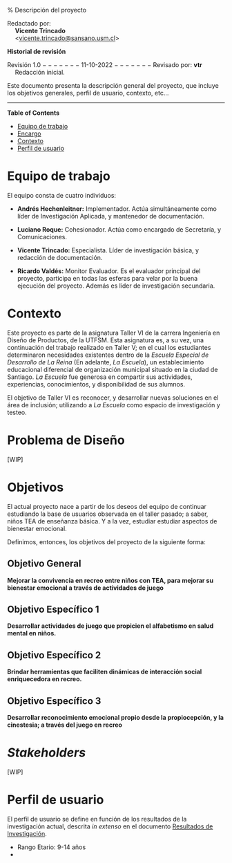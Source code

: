 % Descripción del proyecto

Redactado por:  
&emsp; **Vicente Trincado**  
&emsp; \<<vicente.trincado@sansano.usm.cl>\>
<!-- 
To-Do:
 * 
 * 
-->
**Historial de revisión**  

Revisión 1.0 $-------$ 11-10-2022 $-------$ Revisado por: **vtr**  
&emsp; Redacción inicial.  

Este documento presenta la descripción general del proyecto, que incluye los objetivos generales, perfil de usuario, contexto, etc...

---

<!-- markdown-toc start - Don't edit this section. Run M-x markdown-toc-refresh-toc -->
**Table of Contents**

- [Equipo de trabajo](#equipo-de-trabajo)
- [Encargo](#encargo)
- [Contexto](#contexto)
- [Perfil de usuario](#perfil-de-usuario)

<!-- markdown-toc end -->

# Equipo de trabajo
El equipo consta de cuatro individuos:

 - **Andrés Hechenleitner:** Implementador. Actúa simultáneamente como
   líder de Investigación Aplicada, y mantenedor de documentación.
   
 - **Luciano Roque:** Cohesionador. Actúa como encargado de
   Secretaría, y Comunicaciones.
   
 - **Vicente Trincado:** Especialista. Líder de investigación básica,
   y redacción de documentación.
   
 - **Ricardo Valdés:** Monitor Evaluador. Es el evaluador principal
   del proyecto, participa en todas las esferas para velar por la
   buena ejecución del proyecto. Además es líder de investigación
   secundaria.

# Contexto
Este proyecto es parte de la asignatura Taller VI de la carrera
Ingeniería en Diseño de Productos, de la UTFSM. Esta asignatura es, a su vez, 
una continuación del trabajo realizado en Taller V; en el cual los estudiantes
determinaron necesidades existentes dentro de la *Escuela Especial de 
Desarrollo de La Reina* (En adelante, *La Escuela*), un establecimiento educacional 
diferencial de organización municipal situado en la ciudad de Santiago. 
*La Escuela* fue generosa en compartir sus actividades, experiencias, conocimientos,
y disponibilidad de sus alumnos.

El objetivo de Taller VI es reconocer, y desarrollar nuevas soluciones en
el área de inclusión; utilizando a *La Escuela* como espacio de investigación
y testeo.

# Problema de Diseño
<!-- WIP -->
[WIP]
# Objetivos
El actual proyecto nace a partir de los deseos del equipo de continuar
estudiando la base de usuarios observada en el taller pasado; a saber, 
niños TEA de enseñanza básica. Y a la vez, estudiar estudiar aspectos
de bienestar emocional.

Definimos, entonces, los objetivos del proyecto de la siguiente forma:

## Objetivo General
**Mejorar la convivencia en recreo entre niños con TEA, para mejorar
su bienestar emocional a través de actividades de juego**

## Objetivo Específico 1
**Desarrollar actividades de juego que propicien el alfabetismo en salud
mental en niños.**

## Objetivo Específico 2
**Brindar herramientas que faciliten dinámicas de interacción social
enriquecedora en recreo.**

## Objetivo Específico 3
**Desarrollar reconocimiento emocional propio desde la propiocepción,
y la cinestesia; a través del juego en recreo**

# *Stakeholders*
<!-- WIP -->
[WIP]
# Perfil de usuario
El perfil de usuario se define en función de los resultados de la investigación actual,
descrita *in extenso* en el documento [Resultados de Investigación](./resultados-investigacion.md).

 - Rango Etario: 9-14 años
 - <!-- WIP -->

